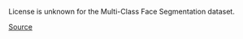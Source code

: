 License is unknown for the Multi-Class Face Segmentation dataset.

[Source](https://www.kaggle.com/datasets/ashish2001/multiclass-face-segmentation)